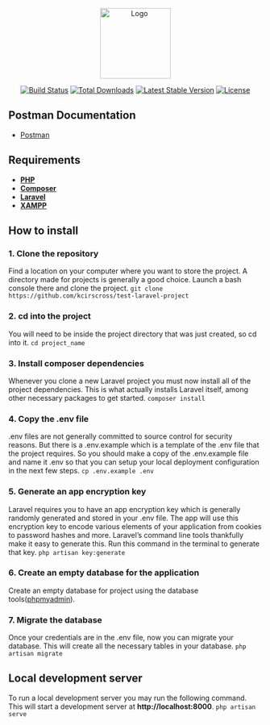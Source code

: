 <p align="center"><a target="_blank"><img src="https://cdn-new.topcv.vn/unsafe/140x/https://static.topcv.vn/company_logos/cong-ty-tnhh-mtv-jho-tech-5ec916c8661e3.jpg" width="140px" height="140px" alt="Logo"></a></p>

<p align="center">
<a href="https://github.com/laravel/framework/actions"><img src="https://github.com/laravel/framework/workflows/tests/badge.svg" alt="Build Status"></a>
<a href="https://packagist.org/packages/laravel/framework"><img src="https://img.shields.io/packagist/dt/laravel/framework" alt="Total Downloads"></a>
<a href="https://packagist.org/packages/laravel/framework"><img src="https://img.shields.io/packagist/v/laravel/framework" alt="Latest Stable Version"></a>
<a href="https://packagist.org/packages/laravel/framework"><img src="https://img.shields.io/packagist/l/laravel/framework" alt="License"></a>
</p>

## Postman Documentation

- [Postman](https://documenter.getpostman.com/view/24644260/2sAYBPktic)

## Requirements

- **[PHP](https://www.php.net/)**
- **[Composer](https://getcomposer.org/)**
- **[Laravel](https://laravel.com/docs/11.x)**
- **[XAMPP](https://www.apachefriends.org/download.html)**

## How to install
### 1. Clone the repository
Find a location on your computer where you want to store the project. A directory made for projects is generally a good choice.
Launch a bash console there and clone the project.
`git clone https://github.com/kcirscross/test-laravel-project`

### 2. cd into the project
You will need to be inside the project directory that was just created, so cd into it.
`cd project_name`

### 3. Install composer dependencies
Whenever you clone a new Laravel project you must now install all of the project dependencies. This is what actually installs Laravel itself, among other necessary packages to get started.
`composer install`

### 4. Copy the .env file
.env files are not generally committed to source control for security reasons. But there is a .env.example which is a template of the .env file that the project requires.
So you should make a copy of the .env.example file and name it .env so that you can setup your local deployment configuration in the next few steps.
`cp .env.example .env`

### 5. Generate an app encryption key
Laravel requires you to have an app encryption key which is generally randomly generated and stored in your .env file. The app will use this encryption key to encode various elements of your application from cookies to password hashes and more.
Laravel’s command line tools thankfully make it easy to generate this. Run this command in the terminal to generate that key.
`php artisan key:generate`

### 6. Create an empty database for the application
Create an empty database for project using the database tools([phpmyadmin](http://localhost/phpmyadmin/)).

### 7. Migrate the database
Once your credentials are in the .env file, now you can migrate your database. This will create all the necessary tables in your database.
`php artisan migrate`

## Local development server
To run a local development server you may run the following command. This will start a development server at **http://localhost:8000**.
`php artisan serve`

